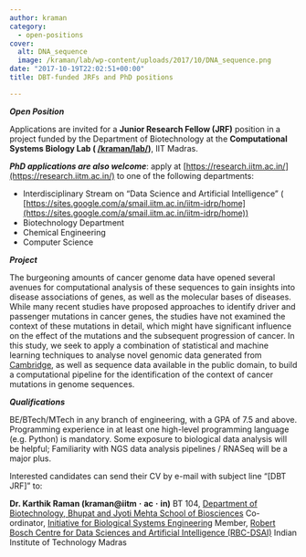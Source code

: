 ```yaml
---
author: kraman
category:
  - open-positions
cover:
  alt: DNA_sequence
  image: /kraman/lab/wp-content/uploads/2017/10/DNA_sequence.png
date: "2017-10-19T22:02:51+00:00"
title: DBT-funded JRFs and PhD positions

---
```

**_Open Position_**

Applications are invited for a **Junior Research Fellow (JRF)** position in a project funded by the Department of Biotechnology at the **Computational Systems Biology Lab ( [/kraman/lab/](/kraman/lab/))**, IIT Madras.

**_PhD applications are also welcome_**: apply at [https://research.iitm.ac.in/](https://research.iitm.ac.in/) to one of the following departments:

- Interdisciplinary Stream on “Data Science and Artificial Intelligence” ( [https://sites.google.com/a/smail.iitm.ac.in/iitm-idrp/home](https://sites.google.com/a/smail.iitm.ac.in/iitm-idrp/home))
- Biotechnology Department
- Chemical Engineering
- Computer Science

**_Project_**

The burgeoning amounts of cancer genome data have opened several avenues for computational analysis of these sequences to gain insights into disease associations of genes, as well as the molecular bases of diseases. While many recent studies have proposed approaches to identify driver and passenger mutations in cancer genes, the studies have not examined the context of these mutations in detail, which might have significant influence on the effect of the mutations and the subsequent progression of cancer. In this study, we seek to apply a combination of statistical and machine learning techniques to analyse novel genomic data generated from [Cambridge](https://www.mrc-cu.cam.ac.uk/), as well as sequence data available in the public domain, to build a computational pipeline for the identification of the context of cancer mutations in genome sequences.

**_Qualifications_**

BE/BTech/MTech in any branch of engineering, with a GPA of 7.5 and above. Programming experience in at least one high-level programming language (e.g. Python) is mandatory. Some exposure to biological data analysis will be helpful; Familiarity with NGS data analysis pipelines / RNASeq will be a major plus.

Interested candidates can send their CV by e-mail with subject line “\[DBT JRF\]” to:

**Dr. Karthik Raman (kraman@iitm** **·** **ac** **·** **in)** BT 104, [Department of Biotechnology, Bhupat and Jyoti Mehta School of Biosciences](https://biotech.iitm.ac.in/)
Co-ordinator, [Initiative for Biological Systems Engineering](https://web.iitm.ac.in/ibse)
Member, [Robert Bosch Centre for Data Sciences and Artificial Intelligence (RBC-DSAI)](https://rbcdsai.iitm.ac.in/)
Indian Institute of Technology Madras
